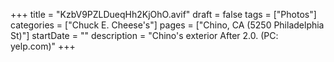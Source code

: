 +++
title = "KzbV9PZLDueqHh2KjOhO.avif"
draft = false
tags = ["Photos"]
categories = ["Chuck E. Cheese's"]
pages = ["Chino, CA (5250 Philadelphia St)"]
startDate = ""
description = "Chino's exterior After 2.0. (PC: yelp.com)"
+++

